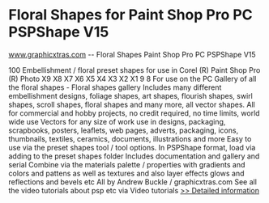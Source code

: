 # Floral Shapes for Paint Shop Pro PC PSPShape V15
www.graphicxtras.com -- Floral Shapes Paint Shop Pro PC PSPShape V15

100 Embellishment / floral preset shapes for use in Corel (R) Paint Shop Pro (R) Photo X9 X8 X7 X6 X5 X4 X3 X2 X1 9 8
For use on the PC
Gallery of all the floral shapes - Floral shapes gallery
Includes many different embellishment designs, foliage shapes, art shapes, flourish shapes, swirl shapes, scroll shapes, floral shapes and many more, all vector shapes.
All for commercial and hobby projects, no credit required, no time limits, world wide use
Vectors for any size of work
use in designs, packaging, scrapbooks, posters, leaflets, web pages, adverts, packaging, icons, thumbnails, textiles, ceramics, documents, illustrations and more
Easy to use via the preset shapes tool / tool options.
In PSPShape format, load via adding to the preset shapes folder
Includes documentation and gallery and serial
Combine via the materials palette / properties with gradients and colors and pattens as well as textures and also layer effects glows and reflections and bevels etc
All by Andrew Buckle / graphicxtras.com
See all the video tutorials about psp etc via Video tutorials
[>> Detailed information](https://secure.shareit.com/shareit/product.html?productid=300247237&affiliateid=200057808)